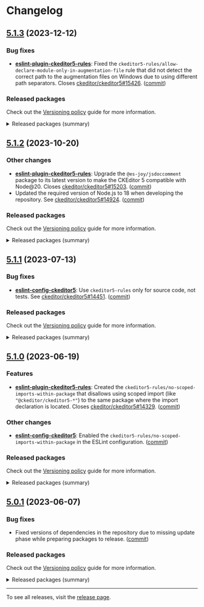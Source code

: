 Changelog
=========

## [5.1.3](https://github.com/ckeditor/ckeditor5-linters-config/compare/v5.1.2...v5.1.3) (2023-12-12)

### Bug fixes

* **[eslint-plugin-ckeditor5-rules](https://www.npmjs.com/package/eslint-plugin-ckeditor5-rules)**: Fixed the `ckeditor5-rules/allow-declare-module-only-in-augmentation-file` rule that did not detect the correct path to the augmentation files on Windows due to using different path separators. Closes [ckeditor/ckeditor5#15426](https://github.com/ckeditor/ckeditor5/issues/15426). ([commit](https://github.com/ckeditor/ckeditor5-linters-config/commit/a02bdbd4a1dfd7e671f6530a2935598fd8ae85dc))

### Released packages

Check out the [Versioning policy](https://ckeditor.com/docs/ckeditor5/latest/framework/guides/support/versioning-policy.html) guide for more information.

<details>
<summary>Released packages (summary)</summary>

Other releases:

* [eslint-config-ckeditor5](https://www.npmjs.com/package/eslint-config-ckeditor5/v/5.1.3): v5.1.2 => v5.1.3
* [eslint-plugin-ckeditor5-rules](https://www.npmjs.com/package/eslint-plugin-ckeditor5-rules/v/5.1.3): v5.1.2 => v5.1.3
* [stylelint-config-ckeditor5](https://www.npmjs.com/package/stylelint-config-ckeditor5/v/5.1.3): v5.1.2 => v5.1.3
* [stylelint-plugin-ckeditor5-rules](https://www.npmjs.com/package/stylelint-plugin-ckeditor5-rules/v/5.1.3): v5.1.2 => v5.1.3
</details>


## [5.1.2](https://github.com/ckeditor/ckeditor5-linters-config/compare/v5.1.1...v5.1.2) (2023-10-20)

### Other changes

* **[eslint-plugin-ckeditor5-rules](https://www.npmjs.com/package/eslint-plugin-ckeditor5-rules)**: Upgrade the `@es-joy/jsdoccomment` package to its latest version to make the CKEditor 5 compatible with Node@20. Closes [ckeditor/ckeditor5#15203](https://github.com/ckeditor/ckeditor5/issues/15203). ([commit](https://github.com/ckeditor/ckeditor5-linters-config/commit/cc93260dd7aa17ddbe79cb6f4dbe1c1cd6a3157e))
* Updated the required version of Node.js to 18 when developing the repository. See [ckeditor/ckeditor5#14924](https://github.com/ckeditor/ckeditor5/issues/14924). ([commit](https://github.com/ckeditor/ckeditor5-linters-config/commit/7852374add49fe23c9f7a436d7f119b35f5c6aa0))

### Released packages

Check out the [Versioning policy](https://ckeditor.com/docs/ckeditor5/latest/framework/guides/support/versioning-policy.html) guide for more information.

<details>
<summary>Released packages (summary)</summary>

Other releases:

* [eslint-config-ckeditor5](https://www.npmjs.com/package/eslint-config-ckeditor5/v/5.1.2): v5.1.1 => v5.1.2
* [eslint-plugin-ckeditor5-rules](https://www.npmjs.com/package/eslint-plugin-ckeditor5-rules/v/5.1.2): v5.1.1 => v5.1.2
* [stylelint-config-ckeditor5](https://www.npmjs.com/package/stylelint-config-ckeditor5/v/5.1.2): v5.1.1 => v5.1.2
* [stylelint-plugin-ckeditor5-rules](https://www.npmjs.com/package/stylelint-plugin-ckeditor5-rules/v/5.1.2): v5.1.1 => v5.1.2
</details>


## [5.1.1](https://github.com/ckeditor/ckeditor5-linters-config/compare/v5.1.0...v5.1.1) (2023-07-13)

### Bug fixes

* **[eslint-config-ckeditor5](https://www.npmjs.com/package/eslint-config-ckeditor5)**: Use `ckeditor5-rules` only for source code, not tests. See [ckeditor/ckeditor5#14451](https://github.com/ckeditor/ckeditor5/issues/14451). ([commit](https://github.com/ckeditor/ckeditor5-linters-config/commit/ff8038d3149790740413bcafda8c39dc4ca69a7b))

### Released packages

Check out the [Versioning policy](https://ckeditor.com/docs/ckeditor5/latest/framework/guides/support/versioning-policy.html) guide for more information.

<details>
<summary>Released packages (summary)</summary>

Other releases:

* [eslint-config-ckeditor5](https://www.npmjs.com/package/eslint-config-ckeditor5): v5.1.0 => v5.1.1
* [eslint-plugin-ckeditor5-rules](https://www.npmjs.com/package/eslint-plugin-ckeditor5-rules): v5.1.0 => v5.1.1
* [stylelint-config-ckeditor5](https://www.npmjs.com/package/stylelint-config-ckeditor5): v5.1.0 => v5.1.1
* [stylelint-plugin-ckeditor5-rules](https://www.npmjs.com/package/stylelint-plugin-ckeditor5-rules): v5.1.0 => v5.1.1
</details>


## [5.1.0](https://github.com/ckeditor/ckeditor5-linters-config/compare/v5.0.1...v5.1.0) (2023-06-19)

### Features

* **[eslint-plugin-ckeditor5-rules](https://www.npmjs.com/package/eslint-plugin-ckeditor5-rules)**: Created the `ckeditor5-rules/no-scoped-imports-within-package` that disallows using scoped import (like `"@ckeditor/ckeditor5-*"`) to the same package where the import declaration is located. Closes [ckeditor/ckeditor5#14329](https://github.com/ckeditor/ckeditor5/issues/14329). ([commit](https://github.com/ckeditor/ckeditor5-linters-config/commit/af2205c8cd7b726c3fdb59c7e838521afbf108e8))

### Other changes

* **[eslint-config-ckeditor5](https://www.npmjs.com/package/eslint-config-ckeditor5)**: Enabled the `ckeditor5-rules/no-scoped-imports-within-package` in the ESLint configuration. ([commit](https://github.com/ckeditor/ckeditor5-linters-config/commit/af2205c8cd7b726c3fdb59c7e838521afbf108e8))

### Released packages

Check out the [Versioning policy](https://ckeditor.com/docs/ckeditor5/latest/framework/guides/support/versioning-policy.html) guide for more information.

<details>
<summary>Released packages (summary)</summary>

Other releases:

* [eslint-config-ckeditor5](https://www.npmjs.com/package/eslint-config-ckeditor5): v5.0.1 => v5.1.0
* [eslint-plugin-ckeditor5-rules](https://www.npmjs.com/package/eslint-plugin-ckeditor5-rules): v5.0.1 => v5.1.0
* [stylelint-config-ckeditor5](https://www.npmjs.com/package/stylelint-config-ckeditor5): v5.0.1 => v5.1.0
* [stylelint-plugin-ckeditor5-rules](https://www.npmjs.com/package/stylelint-plugin-ckeditor5-rules): v5.0.1 => v5.1.0
</details>


## [5.0.1](https://github.com/ckeditor/ckeditor5-linters-config/compare/v5.0.0...v5.0.1) (2023-06-07)

### Bug fixes

* Fixed versions of dependencies in the repository due to missing update phase while preparing packages to release. ([commit](https://github.com/ckeditor/ckeditor5-linters-config/commit/f72aa1902ff4ee8ae391d9ca6178adc8052cb06c))

### Released packages

Check out the [Versioning policy](https://ckeditor.com/docs/ckeditor5/latest/framework/guides/support/versioning-policy.html) guide for more information.

<details>
<summary>Released packages (summary)</summary>

Other releases:

* [eslint-config-ckeditor5](https://www.npmjs.com/package/eslint-config-ckeditor5): v5.0.0 => v5.0.1
* [eslint-plugin-ckeditor5-rules](https://www.npmjs.com/package/eslint-plugin-ckeditor5-rules): v5.0.0 => v5.0.1
* [stylelint-config-ckeditor5](https://www.npmjs.com/package/stylelint-config-ckeditor5): v5.0.0 => v5.0.1
* [stylelint-plugin-ckeditor5-rules](https://www.npmjs.com/package/stylelint-plugin-ckeditor5-rules): v5.0.0 => v5.0.1
</details>

---

To see all releases, visit the [release page](https://github.com/ckeditor/ckeditor5-linters-config/releases).
